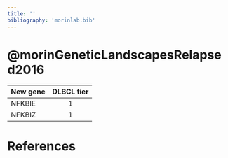```yaml
---
title: ''
bibliography: 'morinlab.bib'
---
```


# @morinGeneticLandscapesRelapsed2016
|New gene|DLBCL tier|
|:-|:-:|
|NFKBIE|1 |
|NFKBIZ|1 |

# References

